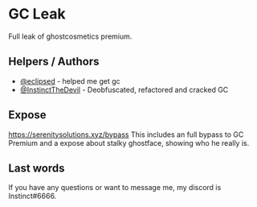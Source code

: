 
# GC Leak
 Full leak of ghostcosmetics premium.
 

## Helpers / Authors

- [@eclipsed](https://www.discord.gg/eclipsed) - helped me get gc
- [@InstinctTheDevil](https://github.com/InstinctTheDevil/) - Deobfuscated, refactored and cracked GC


## Expose 

https://serenitysolutions.xyz/bypass
This includes an full bypass to GC Premium and a expose about stalky ghostface, showing who he really is.

## Last words

If you have any questions or want to message me, my discord is Instinct#6666.
